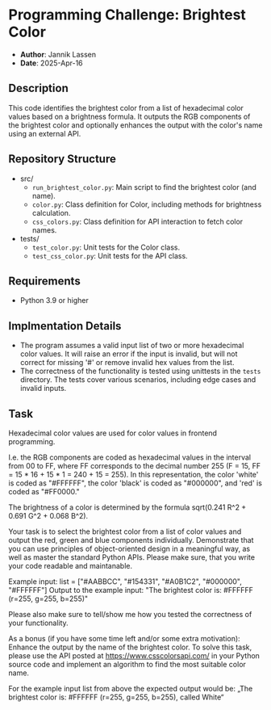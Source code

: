 # Programming Challenge: Brightest Color
- **Author**: Jannik Lassen
- **Date**: 2025-Apr-16

## Description

This code identifies the brightest color from a list of hexadecimal color values based on a brightness formula. It outputs the RGB components of the brightest color and optionally enhances the output with the color's name using an external API.

## Repository Structure

- src/
  - `run_brightest_color.py`: Main script to find the brightest color (and name).
  - `color.py`: Class definition for Color, including methods for brightness calculation.
  - `css_colors.py`: Class definition for API interaction to fetch color names.
- tests/
  - `test_color.py`: Unit tests for the Color class.
  - `test_css_color.py`: Unit tests for the API class.

## Requirements
- Python 3.9 or higher

## Implmentation Details
- The program assumes a valid input list of two or more hexadecimal color values. It will raise an error if the input is invalid, but will not correct for missing '#' or remove invalid hex values from the list.
- The correctness of the functionality is tested using unittests in the `tests` directory. The tests cover various scenarios, including edge cases and invalid inputs.

## Task

Hexadecimal color values are used for color values in frontend programming.

I.e. the RGB components are coded as hexadecimal values in the interval from 00 to FF, where FF corresponds to the decimal number 255
(F = 15, FF = 15 * 16 + 15 * 1 = 240 + 15 = 255).
In this representation, the color 'white' is coded as "#FFFFFF", the color 'black' is coded as "#000000", and 'red' is coded as "#FF0000."

The brightness of a color is determined by the formula sqrt(0.241 R^2 + 0.691 G^2 + 0.068 B^2).

Your task is to select the brightest color from a list of color values and output the red, green and blue components individually.
Demonstrate that you can use principles of object-oriented design in a meaningful way, as well as master the standard Python APIs.
Please make sure, that you write your code readable and maintanable.

Example input: list = ["#AABBCC", "#154331", "#A0B1C2", "#000000", "#FFFFFF"]
Output to the example input: "The brightest color is: #FFFFFF (r=255, g=255, b=255)"

Please also make sure to tell/show me how you tested the correctness of your functionality.

As a bonus (if you have some time left and/or some extra motivation):
Enhance the output by the name of the brightest color.
To solve this task, please use the API posted at https://www.csscolorsapi.com/ in your Python source code and implement an algorithm to find the most suitable color name.

For the example input list from above the expected output would be: „The brightest color is: #FFFFFF (r=255, g=255, b=255), called White“